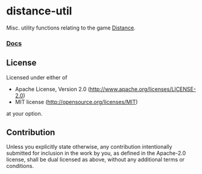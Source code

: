 # distance-util

Misc. utility functions relating to the game [Distance](http://survivethedistance.com/).

### [Docs](https://seeker14491.github.io/distance-util/distance_util)

## License

Licensed under either of

- Apache License, Version 2.0
    (http://www.apache.org/licenses/LICENSE-2.0)
- MIT license
    (http://opensource.org/licenses/MIT)

at your option.

## Contribution

Unless you explicitly state otherwise, any contribution intentionally submitted
for inclusion in the work by you, as defined in the Apache-2.0 license, shall be
dual licensed as above, without any additional terms or conditions.
